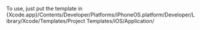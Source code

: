 To use, just put the template in {Xcode.app}/Contents/Developer/Platforms/iPhoneOS.platform/Developer/Library/Xcode/Templates/Project Templates/iOS/Application/
